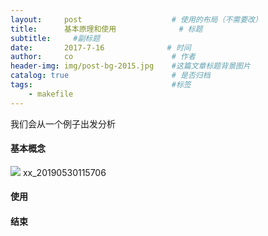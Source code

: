 ```yaml
---
layout:     post                    # 使用的布局（不需要改）
title:      基本原理和使用              # 标题 
subtitle:     #副标题
date:       2017-7-16              # 时间
author:     co                      # 作者
header-img: img/post-bg-2015.jpg    #这篇文章标题背景图片
catalog: true                       # 是否归档
tags:                               #标签
    - makefile
---
```

我们会从一个例子出发分析
#### 基本概念

![](https://gitee.com/whatplane/resource/raw/master/img/xx_20190530115706.png) 
xx_20190530115706
#### 使用
#### 结束


